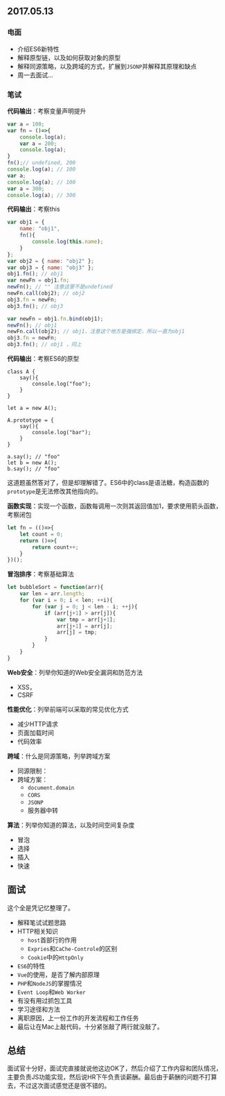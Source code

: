 
## 2017.05.13
### 电面
* 介绍ES6新特性
* 解释原型链，以及如何获取对象的原型
* 解释同源策略，以及跨域的方式，扩展到`JSONP`并解释其原理和缺点
* 周一去面试...

### 笔试

__代码输出__：考察变量声明提升
```javascript
var a = 100;
var fn = ()=>{
    console.log(a);
    var a = 200;
    console.log(a);
}
fn();// undefined, 200
console.log(a); // 100
var a;
console.log(a); // 100
var a = 300;
console.log(a); // 300
```
__代码输出__：考察this
```javascript
var obj1 = {
  	name: "obj1",
  	fn(){
      	console.log(this.name);
  	}
};
var obj2 = { name: "obj2" };
var obj3 = { name: "obj3" };
obj1.fn(); // obj1
var newFn = obj1.fn;
newFn(); // "" 注意这里不是undefined
newFn.call(obj2); // obj2
obj3.fn = newFn;
obj3.fn(); // obj3

var newFn = obj1.fn.bind(obj1);
newFn(); // obj1
newFn.call(obj2); // obj1，注意这个地方是强绑定，所以一直为obj1
obj3.fn = newFn;
obj3.fn(); // obj1 ，同上
```
__代码输出__：考察ES6的原型
```
class A {
    say(){
        console.log("foo");
    }
}

let a = new A();

A.prototype = {
    say(){
        console.log("bar");
    }
}

a.say(); // "foo"
let b = new A();
b.say(); // "foo"
```
这道题虽然答对了，但是却理解错了。ES6中的class是语法糖，构造函数的`prototype`是无法修改其他指向的。


__函数实现__：实现一个函数，函数每调用一次则其返回值加1，要求使用箭头函数，考察闭包
```javascript
let fn = (()=>{
    let count = 0;
    return ()=>{
        return count++;
    }
})();
```

__冒泡排序__：考察基础算法
```javascript
let bubbleSort = function(arr){
    var len = arr.length;
    for (var i = 0; i < len; ++i){
        for (var j = 0; j < len - i; ++j){
            if (arr[j+1] > arr[j]){
                var tmp = arr[j+1];
                arr[j+1] = arr[j];
                arr[j] = tmp;
            }
        }
    }
}
```

__Web安全__：列举你知道的Web安全漏洞和防范方法
* XSS，
* CSRF

__性能优化__：列举前端可以采取的常见优化方式
* 减少HTTP请求
* 页面加载时间
* 代码效率

__跨域__：什么是同源策略，列举跨域方案
* 同源限制：
* 跨域方案：
  * `document.domain`
  * `CORS`
  * `JSONP`
  * 服务器中转

__算法__：列举你知道的算法，以及时间空间复杂度
* 冒泡
* 选择
* 插入
* 快速

## 面试
这个全是凭记忆整理了。
* 解释笔试试题思路
* HTTP相关知识
  * `host`首部行的作用
  * `Expries`和`CaChe-Controle`的区别
  * `Cookie`中的`HttpOnly`
* `ES6`的特性
* `Vue`的使用，是否了解内部原理
* `PHP`和`NodeJS`的掌握情况
* `Event Loop`和`Web Worker`
* 有没有用过抓包工具
* 学习途径和方法
* 离职原因，上一份工作的开发流程和工作任务
* 最后让在Mac上敲代码，十分紧张敲了两行就没敲了。

## 总结
面试官十分好，面试完直接就说他这边OK了，然后介绍了工作内容和团队情况，主要负责JS功能实现，然后说HR下午负责谈薪酬。最后由于薪酬的问题不打算去，不过这次面试感觉还是很不错的。